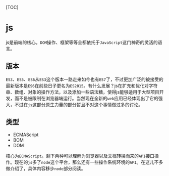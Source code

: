 [TOC]



# js

​	js是前端的核心。`DOM`操作、框架等等全都依托于`JavaScript`这门神奇的灵活的语言。

## 版本

​	`ES3`、`ES5`、`ES6`从`ES3`这个版本一路走来如今也有`ES7`了，不过更加广泛的被接受的最新版本是`ES6`在前些日子更名为`ES2015`。有什么发展？js在扩充和优化对字符串、数组、对象的操作方法，以及添加一些语法糖，使得js能够适用于大型项目开发，而不是被限制在浏览器端运行。当然现在全新的`web`应用已经体现出了它的强大，不过在`js`这部分原生力量的部分暂且不对这个事情做过多的讨论。

## 类型

- ECMAScript
- BOM
- DOM

核心为`ECMAScript`。剩下两种可以理解为浏览器以及文档转换而来的`API`接口操作。现在的`js`多了`node`这个平台，那么还有一些操作系统环境的`API`。在这儿不多做介绍了，具体内容移步`node`部分阅读。